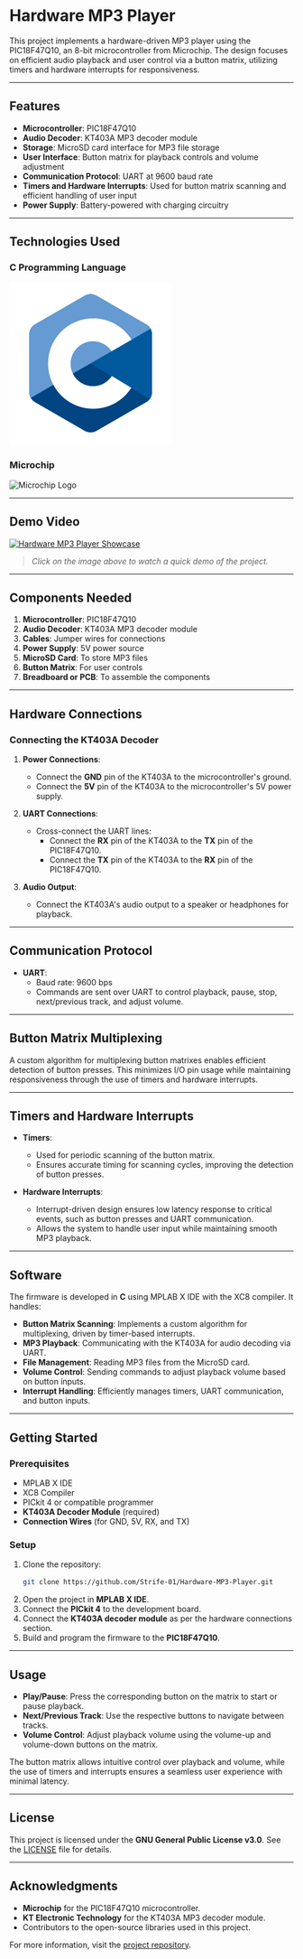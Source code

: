 # Hardware MP3 Player

This project implements a hardware-driven MP3 player using the PIC18F47Q10, an 8-bit microcontroller from Microchip. The design focuses on efficient audio playback and user control via a button matrix, utilizing timers and hardware interrupts for responsiveness.

---

## Features

- **Microcontroller**: PIC18F47Q10
- **Audio Decoder**: KT403A MP3 decoder module
- **Storage**: MicroSD card interface for MP3 file storage
- **User Interface**: Button matrix for playback controls and volume adjustment
- **Communication Protocol**: UART at 9600 baud rate
- **Timers and Hardware Interrupts**: Used for button matrix scanning and efficient handling of user input
- **Power Supply**: Battery-powered with charging circuitry

---

## Technologies Used

### C Programming Language
![C Programming Language](https://raw.githubusercontent.com/github/explore/main/topics/c/c.png)

### Microchip
![Microchip Logo](https://upload.wikimedia.org/wikipedia/commons/c/ca/Microchip-Logo.svg)

---

## Demo Video

[![Hardware MP3 Player Showcase](https://youtube.com/shorts/rEAz2YuEyKI?feature=share)](https://youtube.com/shorts/rEAz2YuEyKI?feature=share)

> *Click on the image above to watch a quick demo of the project.*

---

## Components Needed

1. **Microcontroller**: PIC18F47Q10
2. **Audio Decoder**: KT403A MP3 decoder module
3. **Cables**: Jumper wires for connections
4. **Power Supply**: 5V power source
5. **MicroSD Card**: To store MP3 files
6. **Button Matrix**: For user controls
7. **Breadboard or PCB**: To assemble the components

---

## Hardware Connections

### Connecting the KT403A Decoder

1. **Power Connections**:
   - Connect the **GND** pin of the KT403A to the microcontroller's ground.
   - Connect the **5V** pin of the KT403A to the microcontroller's 5V power supply.

2. **UART Connections**:
   - Cross-connect the UART lines:
     - Connect the **RX** pin of the KT403A to the **TX** pin of the PIC18F47Q10.
     - Connect the **TX** pin of the KT403A to the **RX** pin of the PIC18F47Q10.

3. **Audio Output**:
   - Connect the KT403A's audio output to a speaker or headphones for playback.

---

## Communication Protocol

- **UART**: 
  - Baud rate: 9600 bps
  - Commands are sent over UART to control playback, pause, stop, next/previous track, and adjust volume.

---

## Button Matrix Multiplexing

A custom algorithm for multiplexing button matrixes enables efficient detection of button presses. This minimizes I/O pin usage while maintaining responsiveness through the use of timers and hardware interrupts.

---

## Timers and Hardware Interrupts

- **Timers**: 
  - Used for periodic scanning of the button matrix.
  - Ensures accurate timing for scanning cycles, improving the detection of button presses.
  
- **Hardware Interrupts**: 
  - Interrupt-driven design ensures low latency response to critical events, such as button presses and UART communication.
  - Allows the system to handle user input while maintaining smooth MP3 playback.

---

## Software

The firmware is developed in **C** using MPLAB X IDE with the XC8 compiler. It handles:

- **Button Matrix Scanning**: Implements a custom algorithm for multiplexing, driven by timer-based interrupts.
- **MP3 Playback**: Communicating with the KT403A for audio decoding via UART.
- **File Management**: Reading MP3 files from the MicroSD card.
- **Volume Control**: Sending commands to adjust playback volume based on button inputs.
- **Interrupt Handling**: Efficiently manages timers, UART communication, and button inputs.

---

## Getting Started

### Prerequisites

- MPLAB X IDE
- XC8 Compiler
- PICkit 4 or compatible programmer
- **KT403A Decoder Module** (required)
- **Connection Wires** (for GND, 5V, RX, and TX)

### Setup

1. Clone the repository:
   ```bash
   git clone https://github.com/Strife-01/Hardware-MP3-Player.git
2. Open the project in **MPLAB X IDE**.
3. Connect the **PICkit 4** to the development board.
4. Connect the **KT403A decoder module** as per the hardware connections section.
5. Build and program the firmware to the **PIC18F47Q10**.

---

## Usage

- **Play/Pause**: Press the corresponding button on the matrix to start or pause playback.
- **Next/Previous Track**: Use the respective buttons to navigate between tracks.
- **Volume Control**: Adjust playback volume using the volume-up and volume-down buttons on the matrix.

The button matrix allows intuitive control over playback and volume, while the use of timers and interrupts ensures a seamless user experience with minimal latency.

---

## License

This project is licensed under the **GNU General Public License v3.0**. See the [LICENSE](LICENSE) file for details.

---

## Acknowledgments

- **Microchip** for the PIC18F47Q10 microcontroller.
- **KT Electronic Technology** for the KT403A MP3 decoder module.
- Contributors to the open-source libraries used in this project.

For more information, visit the [project repository](https://github.com/Strife-01/Hardware-MP3-Player).

